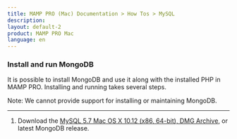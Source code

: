 ```yaml
---
title: MAMP PRO (Mac) Documentation > How Tos > MySQL
description: 
layout: default-2
product: MAMP PRO Mac
language: en
---
```


### Install and run MongoDB

It is possible to install MongoDB and use it along with the installed PHP in MAMP PRO. Installing and running takes several steps.

<div class="alert" role="alert">
Note: We cannot provide support for installing or maintaining MongoDB.
</div>

---

1. Download the [MySQL 5.7 Mac OS X 10.12 (x86, 64-bit), DMG Archive](https://dev.mysql.com/downloads/mysql/5.7.html), or latest MongoDB release. 
